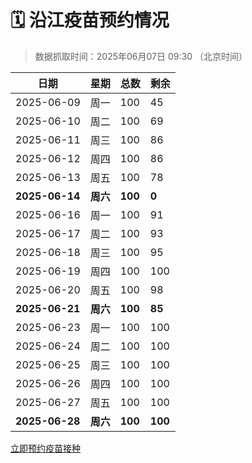 # 🗓️ 沿江疫苗预约情况

> 数据抓取时间：2025年06月07日 09:30 （北京时间）

| 日期 | 星期 | 总数 | 剩余 |
|------|------|------|------|
| 2025-06-09 | 周一 | 100 | 45 |
| 2025-06-10 | 周二 | 100 | 69 |
| 2025-06-11 | 周三 | 100 | 86 |
| 2025-06-12 | 周四 | 100 | 86 |
| 2025-06-13 | 周五 | 100 | 78 |
| **2025-06-14** | **周六** | **100** | **0** |
| 2025-06-16 | 周一 | 100 | 91 |
| 2025-06-17 | 周二 | 100 | 93 |
| 2025-06-18 | 周三 | 100 | 95 |
| 2025-06-19 | 周四 | 100 | 100 |
| 2025-06-20 | 周五 | 100 | 98 |
| **2025-06-21** | **周六** | **100** | **85** |
| 2025-06-23 | 周一 | 100 | 100 |
| 2025-06-24 | 周二 | 100 | 100 |
| 2025-06-25 | 周三 | 100 | 100 |
| 2025-06-26 | 周四 | 100 | 100 |
| 2025-06-27 | 周五 | 100 | 100 |
| **2025-06-28** | **周六** | **100** | **100** |


<div class="button-container">
<a class="btn" href="http://yfzweb.ishequ.net/#/login" target="_blank">立即预约疫苗接种</a>
</div>

